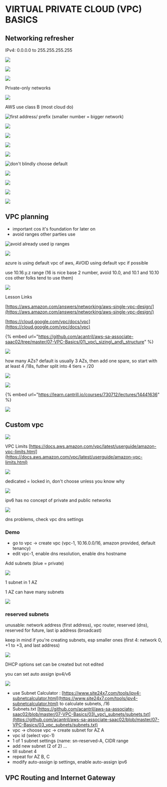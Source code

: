 # VIRTUAL PRIVATE CLOUD \(VPC\) BASICS

## Networking refresher

IPv4: 0.0.0.0 to 255.255.255.255

![](../../../.gitbook/assets/screenshot-2021-07-12-at-9.38.14-pm.png)

![](../../../.gitbook/assets/screenshot-2021-07-12-at-9.38.43-pm.png)

![](../../../.gitbook/assets/screenshot-2021-07-12-at-9.39.12-pm.png)

Private-only networks

![](../../../.gitbook/assets/screenshot-2021-07-12-at-9.40.20-pm.png)

AWS use class B \(most cloud do\)

![first address/ prefix \(smaller number = bigger network\)](../../../.gitbook/assets/screenshot-2021-07-12-at-9.41.11-pm.png)

![](../../../.gitbook/assets/screenshot-2021-07-12-at-9.42.07-pm.png)

![](../../../.gitbook/assets/screenshot-2021-07-12-at-9.42.40-pm.png)

![](../../../.gitbook/assets/screenshot-2021-07-12-at-9.43.47-pm.png)

![](../../../.gitbook/assets/screenshot-2021-07-12-at-9.46.38-pm.png)

![don&apos;t blindly choose default](../../../.gitbook/assets/screenshot-2021-07-12-at-9.47.28-pm.png)

![](../../../.gitbook/assets/screenshot-2021-07-12-at-9.48.21-pm.png)

![](../../../.gitbook/assets/screenshot-2021-07-12-at-9.49.27-pm.png)

![](../../../.gitbook/assets/screenshot-2021-07-12-at-9.51.02-pm.png)

![](../../../.gitbook/assets/screenshot-2021-07-12-at-9.51.19-pm.png)

## VPC planning

* important cos it's foundation for later on
* avoid ranges other parties use

![avoid already used ip ranges](../../../.gitbook/assets/screenshot-2021-07-12-at-9.53.59-pm.png)



![](../../../.gitbook/assets/screenshot-2021-07-12-at-9.54.41-pm.png)

azure is using default vpc of aws, AVOID using default vpc if possible

use 10.16.y.z range \(16 is nice base 2 number, avoid 10.0, and 10.1 and 10.10 cos other folks tend to use them\)

![](../../../.gitbook/assets/screenshot-2021-07-12-at-9.59.25-pm.png)

Lesson Links

[https://aws.amazon.com/answers/networking/aws-single-vpc-design/](https://aws.amazon.com/answers/networking/aws-single-vpc-design/)

[https://cloud.google.com/vpc/docs/vpc](https://cloud.google.com/vpc/docs/vpc)

{% embed url="https://github.com/acantril/aws-sa-associate-saac02/tree/master/07-VPC-Basics/01\_vpc\_sizing\_and\_structure" %}

![](../../../.gitbook/assets/screenshot-2021-07-12-at-10.00.31-pm.png)

how many AZs? default is usually 3 AZs, then add one spare, so start with at least 4 /18s, futher split into 4 tiers = /20

![](../../../.gitbook/assets/screenshot-2021-07-12-at-10.03.11-pm.png)

![](../../../.gitbook/assets/screenshot-2021-07-12-at-10.05.03-pm.png)

{% embed url="https://learn.cantrill.io/courses/730712/lectures/14441636" %}

![](../../../.gitbook/assets/screenshot-2021-07-12-at-10.06.23-pm.png)

## Custom vpc

![](../../../.gitbook/assets/screenshot-2021-07-12-at-10.07.33-pm.png)

VPC Limits [https://docs.aws.amazon.com/vpc/latest/userguide/amazon-vpc-limits.html](https://docs.aws.amazon.com/vpc/latest/userguide/amazon-vpc-limits.html)

![](../../../.gitbook/assets/screenshot-2021-07-12-at-10.09.29-pm.png)

dedicated = locked in, don't choose unless you know why

![](../../../.gitbook/assets/screenshot-2021-07-12-at-10.10.45-pm.png)

ipv6 has no concept of private and public networks

![](../../../.gitbook/assets/screenshot-2021-07-12-at-10.12.56-pm.png)

dns problems, check vpc dns settings

### Demo

* go to vpc -&gt; create vpc \(vpc-1, 10.16.0.0/16, amazon provided, default tenancy\)
* edit vpc-1, enable dns resolution, enable dns hostname



Add subnets \(blue = private\)

![](../../../.gitbook/assets/screenshot-2021-07-12-at-10.30.25-pm.png)

1 subnet in 1 AZ

1 AZ can have many subnets

![](../../../.gitbook/assets/screenshot-2021-07-12-at-10.31.58-pm.png)

### reserved subnets

unusable: network address \(first address\), vpc router, reserved \(dns\), reserved for future, last ip address \(broadcast\)

keep in mind if you're creating subnets, esp smaller ones \(first 4: network 0, +1 to +3, and last address\)

![](../../../.gitbook/assets/screenshot-2021-07-12-at-10.34.47-pm.png)

DHCP options set can be created but not edited

you can set auto assign ipv4/v6

![](../../../.gitbook/assets/screenshot-2021-07-12-at-10.37.16-pm.png)

* use Subnet Calculator : [https://www.site24x7.com/tools/ipv4-subnetcalculator.html](https://www.site24x7.com/tools/ipv4-subnetcalculator.html) to calculate subnets, /16
* Subnets.txt [https://github.com/acantril/aws-sa-associate-saac02/blob/master/07-VPC-Basics/03\_vpc\_subnets/subnets.txt](https://github.com/acantril/aws-sa-associate-saac02/blob/master/07-VPC-Basics/03_vpc_subnets/subnets.txt)
* vpc -&gt; choose vpc -&gt; create subnet for AZ A
* vpc id \(select vpc-1\)
* 1 of 1 subnet settings \(name: sn-reserved-A, CIDR range
* add new subnet \(2 of 2\) ...
* till subnet 4
* repeat for AZ B, C
* modify auto-assign ip settings, enable auto-assign ipv6



## VPC Routing and Internet Gateway





